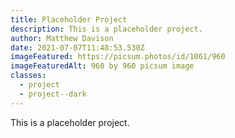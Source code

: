 ```yaml
---
title: Placeholder Project
description: This is a placeholder project.
author: Matthew Davison
date: 2021-07-07T11:48:53.530Z
imageFeatured: https://picsum.photos/id/1061/960
imageFeaturedAlt: 960 by 960 picsum image
classes:
  - project
  - project--dark
---
```

This is a placeholder project.
